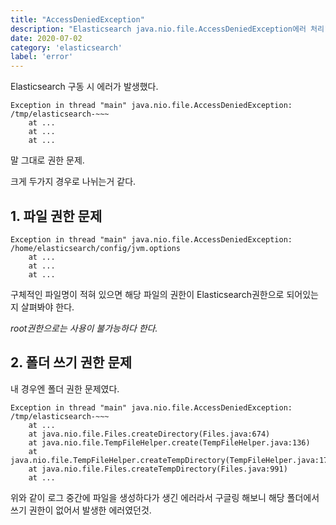 ```yaml
---
title: "AccessDeniedException"
description: "Elasticsearch java.nio.file.AccessDeniedException에러 처리"
date: 2020-07-02
category: 'elasticsearch'
label: 'error'
---
```


Elasticsearch 구동 시 에러가 발생했다.

```console
Exception in thread "main" java.nio.file.AccessDeniedException: /tmp/elasticsearch-~~~
    at ...
    at ...
    at ...
```

말 그대로 권한 문제.

크게 두가지 경우로 나뉘는거 같다.

## 1. 파일 권한 문제

```console
Exception in thread "main" java.nio.file.AccessDeniedException: /home/elasticsearch/config/jvm.options
    at ...
    at ...
    at ...
```

구체적인 파일명이 적혀 있으면 해당 파일의 권한이 Elasticsearch권한으로 되어있는지 살펴봐야 한다.

*root권한으로는 사용이 불가능하다 한다.*

## 2. 폴더 쓰기 권한 문제

내 경우엔 폴더 권한 문제였다.

```console
Exception in thread "main" java.nio.file.AccessDeniedException: /tmp/elasticsearch-~~~
    at ...
    at java.nio.file.Files.createDirectory(Files.java:674)
    at java.nio.file.TempFileHelper.create(TempFileHelper.java:136)
    at java.nio.file.TempFileHelper.createTempDirectory(TempFileHelper.java:173)
    at java.nio.file.Files.createTempDirectory(Files.java:991)
    at ...
```

위와 같이 로그 중간에 파일을 생성하다가 생긴 에러라서 구글링 해보니 해당 폴더에서 쓰기 권한이 없어서 발생한 에러였던것.
